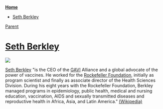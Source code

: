 <!-- START doctoc generated TOC please keep comment here to allow auto update -->
<!-- DON'T EDIT THIS SECTION, INSTEAD RE-RUN doctoc TO UPDATE -->
**[Home](#pages/blog/cv19/index)**

- [Seth Berkley](#seth-berkley)

<!-- END doctoc generated TOC please keep comment here to allow auto update -->

[Parent](#pages/blog/cv19/people/index)

# [Seth Berkley](https://en.wikipedia.org/wiki/Seth_Berkley)

<img src="https://upload.wikimedia.org/wikipedia/commons/0/07/Seth_F._Berkley_-_Annual_Meeting_of_the_New_Champions_2012.jpg"/>

[Seth Berkley](https://en.wikipedia.org/wiki/Seth_Berkley)
"is the CEO of the [GAVI](#pages/blog/cv19/gavi) Alliance and a global advocate 
of the power of vaccines.  He worked for the 
[Rockefeller Foundation](#pages/blog/cv19/rocky), initially as program 
scientist and finally as associate director of the Health Sciences 
Division. During his eight years with the Rockefeller Foundation, Berkley 
managed programs in epidemiology, public health, medical and nursing 
education, vaccination, AIDS and sexually transmitted diseases and 
reproductive health in Africa, Asia, and Latin America."
[(Wikipedia)](https://en.wikipedia.org/wiki/Seth_Berkley)



